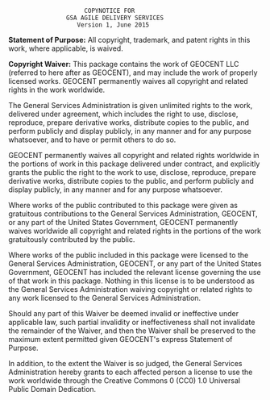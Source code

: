                          COPYNOTICE FOR 
                    GSA AGILE DELIVERY SERVICES
                       Version 1, June 2015

**Statement of Purpose:** All copyright, trademark, and patent rights in this work, where applicable, is waived.

**Copyright Waiver:** This package contains the work of GEOCENT LLC (referred to here after as GEOCENT), and may include the work of properly licensed works. GEOCENT permanently waives all copyright and related rights in the work worldwide.

The General Services Administration is given unlimited rights to the work, delivered under agreement, which includes the right to use, disclose, reproduce, prepare derivative works, distribute copies to the public, and perform publicly and display publicly, in any manner and for any purpose whatsoever, and to have or permit others to do so.

GEOCENT permanently waives all copyright and related rights worldwide in the portions of work in this package delivered under contract, and explicitly grants the public the right to the work to use, disclose, reproduce, prepare derivative works, distribute copies to the public, and perform publicly and display publicly, in any manner and for any purpose whatsoever.

Where works of the public contributed to this package were given as gratuitous contributions to the General Services Administration, GEOCENT, or any part of the United States Government, GEOCENT permanently waives worldwide all copyright and related rights in the portions of the work gratuitously contributed by the public.

Where works of the public included in this package were licensed to the General Services Administration, GEOCENT, or any part of the United States Government, GEOCENT has included the relevant license governing the use of that work in this package. Nothing in this license is to be understood as the General Services Administration waiving copyright or related rights to any work licensed to the General Services Administration.

Should any part of this Waiver be deemed invalid or ineffective under applicable law, such partial invalidity or ineffectiveness shall not invalidate the remainder of the Waiver, and then the Waiver shall be preserved to the maximum extent permitted given GEOCENT's express Statement of Purpose.

In addition, to the extent the Waiver is so judged, the General Services Administration hereby grants to each affected person a license to use the work worldwide through the Creative Commons 0 (CC0) 1.0 Universal Public Domain Dedication.

